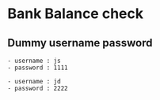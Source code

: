 # Bank Balance check

## Dummy username password

``` 
- username : js 
- password : 1111
```
``` 
- username : jd
- password : 2222
```
